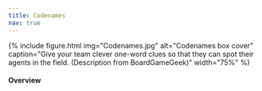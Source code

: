 ```yaml
---
title: Codenames
nav: true
--- 
```


{% include figure.html img="Codenames.jpg" alt="Codenames box cover" caption="Give your team clever one-word clues so that they can spot their agents in the field. 
(Description from BoardGameGeek)" width="75%" %}

#### Overview
<html>
   <head>
      <style>
         table {width: 100%;}
         table, td, th {
            border-collapse: collapse;
            padding: 8px;
            border-bottom: 1px solid #ddd;
         
         th {            
            style="text-align:Center"
            border: 1px solid black;
            padding-top: 12px;
            padding-bottom: 12px;
            background-color: #f1b300;
            color: white;
            }
      </style>
   </head>
   <body>
      <table>
         <tr>
            <td style="text-align:Left">Author:</td>
            <td style="text-align:Left">Vlaada Chvátil</td>
         </tr>
         <tr>
            <td style="text-align:Left">Year:</td>
            <td style="text-align:Left">2015</td>
         </tr>
         <tr>
            <td style="text-align:Left">Players:</td>
            <td style="text-align:Left">2–8+ (competitive: 4–8+)</td>
         </tr>
          <tr>
            <td style="text-align:Left">Time:</td>
            <td style="text-align:Left">15 min</td>
         </tr>
          <tr>
            <td style="text-align:Left">Mechanics:</td>
            <td style="text-align:Left">Words Association, Deduction, Team Play</td>
         </tr>
      </table>
   </body>
   <p>
   </p>
</html>
#### Description
The two rival spymasters know the secret identities of 25 agents. Their teammates know the agents only by their CODENAMES.

The teams compete to see who can make contact with all of their agents first. Spymasters give one-word clues that can point to multiple words on the board. Their teammates try to guess words of the right color while avoiding those that belong to the opposing team. And everyone wants to avoid the assassin.

Codenames: win or lose, it’s fun to figure out the clues.

<div style="text-align: center;">
<a class="btn btn-warning" href="https://codenames.game/" role="button">Play Codenames Online!</a>
<a class="btn btn-warning" href="https://documentcloud.adobe.com/link/track?uri=urn:aaid:scds:US:9fdab552-f314-41d0-91c1-e37e4a7efae0" role="button">Official Game Rules</a>
</div>                 

#### Goal

Be the first team to make contact with all of their agents!

#### SETUP
1. Log in to the site
2. Choose team (<span style="color:#FF0000;">red</span> or <span style="color:#0000FF;">blue</span>) and role (one Spymaster and rest are Operatives on each team)
3. The team that has one extra clue to guess goes first

#### GAMEPLAY
First, Spymaster examines the board, then gives an one-word clue followed by a number, which relates to the number of associated cards (exception: 0 and ∞).

{% capture text %}
Can you find 3 cards that relate to the clue "MAPLE"?
{% endcapture %}
{% include card.md text=text header="An Example Clue: MAPLE, 3" img="Codename_Example_Clue.PNG" %}

The clue must
- Relate to word meaning 
- Be a word in English language
- Not be a form or part of a word on any visible card
- Optional variant: Compound/hyphenated words, proper names, abbreviations, acronyms, homonyms, and rhymed words

0 means no clues relate to it. Both 0 and ∞ allow unlimited guessing (unless wrong).

Next, Operatives discuss amongst themselves, then inform their team's Spymaster their guesses (one at a time) up to one more than the number clue provided (if not 0 and ∞). There are four possible scenarios that can occur based on the guesses:
- <span style="color:#FF0000;">Their team’s color (e.g. red) = got a clue and keep guessing until number limit, or may chose to stop</span>
- <span style="color:#0000FF;">The opponent’s color (e.g. blue) = card covered by opponent and turn ends</span>
- <span style="color:#808080;">Bystander (beige) = turn ends</span>
- **Assassin (black) = game ends and that team loses**

#### GAME END
Gameplay continues until endgame condition is met when:
- First team to have all their words covered wins; or
- The team that contacts the assassin instantly loses

Codenames is often played with several rounds, and each round's score will be tallied and counts toward the teams' final scores.
